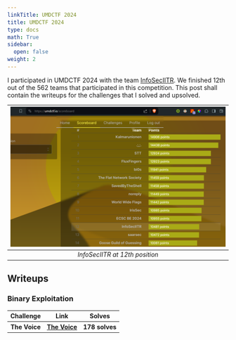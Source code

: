 ```yaml
---
linkTitle: UMDCTF 2024 
title: UMDCTF 2024
type: docs
math: True
sidebar:
  open: false
weight: 2
---
```


I participated in UMDCTF 2024 with the team <a href="https://ctftime.org/team/16691/">InfoSecIITR</a>. We finished $12$th out of the $562$ teams that participated in this competition. This post shall contain the writeups for the challenges that I solved and upsolved.

| ![](image.png) | 
|:--:| 
| *InfoSecIITR at 12th position* |

## Writeups
### Binary Exploitation
<table>
  <tr>
    <th>Challenge</th>
    <th>Link</th>
    <th>Solves</th>
  </tr>
  <tr>
    <th>The Voice</th>
    <th><a href="./the-voice">The Voice</a></th>
    <th>178 solves</th>
  </tr>
</table>

<!-- ### Cryptography

<table>
  <tr>
    <th>Challenge</th>
    <th>Link</th>
    <th>Solves</th>
  </tr>
  <tr>
    <th>Choose the Param</th>
    <th><a href="./choose-the-param">Choose the Param</a></th>
    <th>46 solves</th>
  </tr>
</table> -->
